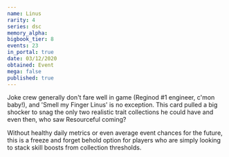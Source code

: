 ```yaml
---
name: Linus
rarity: 4
series: dsc
memory_alpha:
bigbook_tier: 8
events: 23
in_portal: true
date: 03/12/2020
obtained: Event
mega: false
published: true
---
```


Joke crew generally don't fare well in game (Reginod #1 engineer, c'mon baby!), and 'Smell my Finger Linus' is no exception. This card pulled a big shocker to snag the only two realistic trait collections he could have and even then, who saw Resourceful coming?

Without healthy daily metrics or even average event chances for the future, this is a freeze and forget behold option for players who are simply looking to stack skill boosts from collection thresholds.
